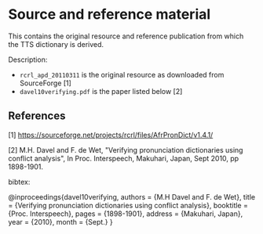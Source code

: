 Source and reference material
=============================

This contains the original resource and reference publication from
which the TTS dictionary is derived.

Description:

 - `rcrl_apd_20110311` is the original resource as downloaded from SourceForge [1]
 - `davel10verifying.pdf` is the paper listed below [2]


References
----------

[1] https://sourceforge.net/projects/rcrl/files/AfrPronDict/v1.4.1/

[2] M.H. Davel and F. de Wet, "Verifying pronunciation dictionaries using
conflict analysis", In Proc. Interspeech, Makuhari, Japan, Sept 2010,
pp 1898-1901.

bibtex: 

@inproceedings{davel10verifying,
authors   = {M.H Davel and F. de Wet},
title     = {Verifying pronunciation dictionaries using conflict analysis},
booktitle = {Proc. Interspeech},
pages     = {1898-1901},
address   = {Makuhari, Japan},
year      = {2010},
month     = {Sept.}
}
